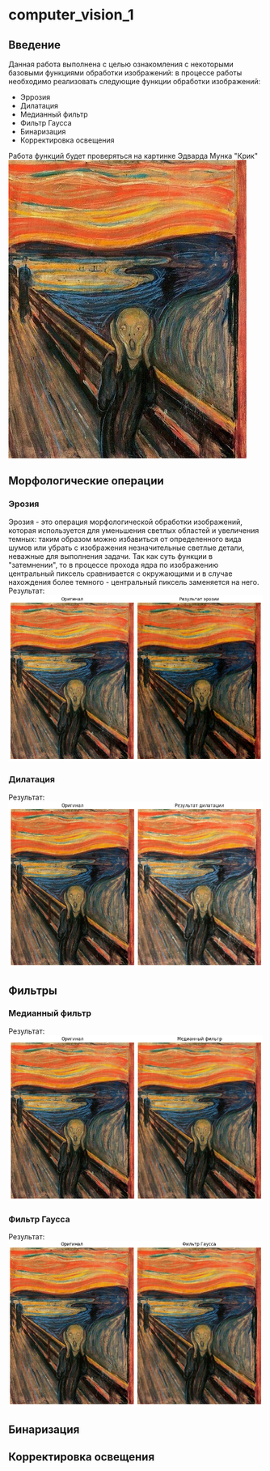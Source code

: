 # computer_vision_1
## Введение
Данная работа выполнена с целью ознакомления с некоторыми базовыми функциями обработки изображений: в процессе работы необходимо реализовать следующие функции обработки изображений:  
- Эррозия
- Дилатация
- Медианный фильтр
- Фильтр Гаусса
- Бинаризация
- Корректировка освещения

Работа функций будет проверяться на картинке Эдварда Мунка "Крик"  
![крик](https://github.com/LugenderGeist/computer_vision_1/blob/main/scream.jpg)
  ## Морфологические операции
  ### Эрозия
Эрозия - это операция морфологической обработки изображений, которая используется для уменьшения светлых областей и увеличения темных: таким образом можно избавиться от определенного вида шумов или убрать с изображения незначительные светлые детали, неважные для выполнения задачи. Так как суть функции в "затемнении", то в процессе прохода ядра по изображению центральный пиксель сравнивается с окружающими и в случае нахождения более темного - центральный пиксель заменяется на него.
Результат:  
![Эрозия](https://github.com/LugenderGeist/computer_vision_1/blob/main/erosion.png)
  ### Дилатация
  Результат:  
![Дилатация](https://github.com/LugenderGeist/computer_vision_1/blob/main/dilation.png)
  ## Фильтры
  ### Медианный фильтр
  Результат:  
![Медианный фильтр](https://github.com/LugenderGeist/computer_vision_1/blob/main/median.png)
  ### Фильтр Гаусса
  Результат:  
![Фильтр Гаусса](https://github.com/LugenderGeist/computer_vision_1/blob/main/gaussian.png)
  ## Бинаризация
  ## Корректировка освещения
